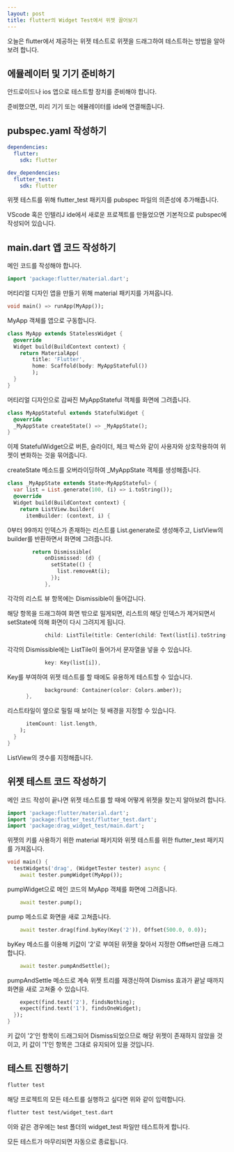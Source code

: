 ```yaml
---
layout: post
title: flutter의 Widget Test에서 위젯 끌어보기
---
```


오늘은 flutter에서 제공하는 위젯 테스트로 위젯을 드래그하여 테스트하는 방법을 알아보려 합니다.

## 에뮬레이터 및 기기 준비하기

안드로이드나 ios 앱으로 테스트할 장치를 준비해야 합니다.

준비했으면, 미리 기기 또는 에뮬레이터를 ide에 연결해줍니다.

## pubspec.yaml 작성하기

```yaml
dependencies:
  flutter:
    sdk: flutter

dev_dependencies:
  flutter_test:
    sdk: flutter
```

위젯 테스트를 위해 flutter_test 패키지를 pubspec 파일의 의존성에 추가해줍니다.

VScode 혹은 인텔리J ide에서 새로운 프로젝트를 만들었으면 기본적으로 pubspec에 작성되어 있습니다.

## main.dart 앱 코드 작성하기

메인 코드를 작성해야 합니다.

```dart
import 'package:flutter/material.dart';
```

머티리얼 디자인 앱을 만들기 위해 material 패키지를 가져옵니다.

```dart
void main() => runApp(MyApp());
```

MyApp 객체를 앱으로 구동합니다.

```dart
class MyApp extends StatelessWidget {
  @override
  Widget build(BuildContext context) {
    return MaterialApp(
        title: 'Flutter', 
        home: Scaffold(body: MyAppStateful())
        );
  }
}
```

머티리얼 디자인으로 감싸진 MyAppStateful 객체를 화면에 그려줍니다.

```dart
class MyAppStateful extends StatefulWidget {
  @override
  _MyAppState createState() => _MyAppState();
}
```

이제 StatefulWidget으로 버튼, 슬라이더, 체크 박스와 같이 사용자와 상호작용하여 위젯이 변화하는 것을 묶어줍니다.

createState 메소드를 오버라이딩하여 _MyAppState 객체를 생성해줍니다.

```dart
class _MyAppState extends State<MyAppStateful> {
  var list = List.generate(100, (i) => i.toString());
  @override
  Widget build(BuildContext context) {
    return ListView.builder(
      itemBuilder: (context, i) {
```

0부터 99까지 인덱스가 존재하는 리스트를 List.generate로 생성해주고, ListView의 builder를 반환하면서 화면에 그려줍니다.

```dart
        return Dismissible(
            onDismissed: (d) {
              setState(() {
                list.removeAt(i);
              });
            },
```

각각의 리스트 뷰 항목에는 Dismissible이 들어갑니다.

해당 항목을 드래그하여 화면 밖으로 밀게되면, 리스트의 해당 인덱스가 제거되면서 setState에 의해 화면이 다시 그려지게 됩니다.

```dart
            child: ListTile(title: Center(child: Text(list[i].toString()))),
```

각각의 Dismissible에는 ListTile이 들어가서 문자열을 넣을 수 있습니다.

```dart
            key: Key(list[i]),
```

Key를 부여하여 위젯 테스트를 할 때에도 유용하게 테스트할 수 있습니다.

```dart
            background: Container(color: Colors.amber));
      },
```

리스트타일이 옆으로 밀릴 때 보이는 뒷 배경을 지정할 수 있습니다.

```dart
      itemCount: list.length,
    );
  }
}
```

ListView의 갯수를 지정해줍니다.

## 위젯 테스트 코드 작성하기

메인 코드 작성이 끝나면 위젯 테스트를 할 때에 어떻게 위젯을 찾는지 알아보려 합니다.

```dart
import 'package:flutter/material.dart';
import 'package:flutter_test/flutter_test.dart';
import 'package:drag_widget_test/main.dart';
```

위젯의 키를 사용하기 위한 material 패키지와 위젯 테스트를 위한 flutter_test 패키지를 가져옵니다.

```dart
void main() {
  testWidgets('drag', (WidgetTester tester) async {
    await tester.pumpWidget(MyApp());
```

pumpWidget으로 메인 코드의 MyApp 객체를 화면에 그려줍니다.

```dart
    await tester.pump();
```

pump 메소드로 화면을 새로 고쳐줍니다.

```dart
    await tester.drag(find.byKey(Key('2')), Offset(500.0, 0.0));
```

byKey 메소드를 이용해 키값이 '2'로 부여된 위젯을 찾아서 지정한 Offset만큼 드래그합니다.

```dart
    await tester.pumpAndSettle();
```

pumpAndSettle 메소드로 계속 위젯 트리를 재갱신하여 Dismiss 효과가 끝날 때까지 화면을 새로 고쳐줄 수 있습니다.

```dart
    expect(find.text('2'), findsNothing);
    expect(find.text('1'), findsOneWidget);
  });
}
```

키 값이 '2'인 항목이 드래그되어 Dismiss되었으므로 해당 위젯이 존재하지 않았을 것이고, 키 값이 '1'인 항목은 그대로 유지되어 있을 것입니다.

## 테스트 진행하기

```bash
flutter test
```

해당 프로젝트의 모든 테스트를 실행하고 싶다면 위와 같이 입력합니다.

```bash
flutter test test/widget_test.dart
```

이와 같은 경우에는 test 폴더의 widget_test 파일만 테스트하게 합니다.

모든 테스트가 마무리되면 자동으로 종료됩니다.